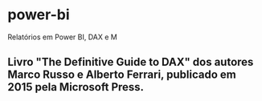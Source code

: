 # power-bi
Relatórios em Power BI, DAX e M

## Livro "The Definitive Guide to DAX" dos autores Marco Russo e Alberto Ferrari, publicado em 2015 pela Microsoft Press.
